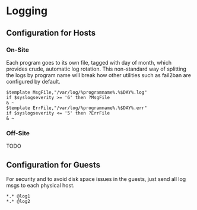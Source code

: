 
Logging
======================================================================

Configuration for Hosts
----------------------------------------------------------------------

### On-Site

Each program goes to its own file, tagged with day of month, which
provides crude, automatic log rotation.  This non-standard way of
splitting the logs by program name will break how other utilities such
as fail2ban are configured by default.
 
    $template MsgFile,"/var/log/%programname%.%$DAY%.log"
    if $syslogseverity >= '6' then ?MsgFile
    & ~
    $template ErrFile,"/var/log/%programname%.%$DAY%.err"
    if $syslogseverity <= '5' then ?ErrFile
    & ~

### Off-Site

TODO

Configuration for Guests
----------------------------------------------------------------------

For security and to avoid disk space issues in the guests, just send
all log msgs to each physical host.

    *.* @log1
    *.* @log2

